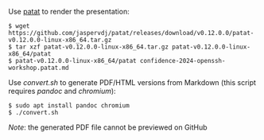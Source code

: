 Use [patat](https://github.com/jaspervdj/patat) to render the presentation:

    $ wget https://github.com/jaspervdj/patat/releases/download/v0.12.0.0/patat-v0.12.0.0-linux-x86_64.tar.gz
    $ tar xzf patat-v0.12.0.0-linux-x86_64.tar.gz patat-v0.12.0.0-linux-x86_64/patat
    $ patat-v0.12.0.0-linux-x86_64/patat confidence-2024-openssh-workshop.patat.md

Use *convert.sh* to generate PDF/HTML versions from Markdown (this script requires *pandoc* and *chromium*):

    $ sudo apt install pandoc chromium
    $ ./convert.sh

*Note*: the generated PDF file cannot be previewed on GitHub
